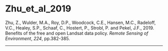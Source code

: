 # Zhu_et_al_2019
Zhu, Z., Wulder, M.A., Roy, D.P., Woodcock, C.E., Hansen, M.C., Radeloff, V.C., Healey, S.P., Schaaf, C., Hostert, P., Strobl, P. and Pekel, J.F., 2019. Benefits of the free and open Landsat data policy. _Remote Sensing of Environment_, _224_, pp.382-385.

---
